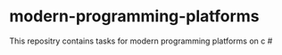 # modern-programming-platforms
This repositry contains tasks for modern programming platforms on c #
